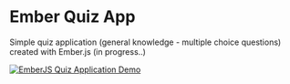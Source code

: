 # Ember Quiz App

Simple quiz application (general knowledge - multiple choice questions) created with Ember.js (in progress..)  

[![EmberJS Quiz Application Demo](http://img.youtube.com/vi/pgdV7NWU88g/0.jpg)](https://www.youtube.com/watch?v=pgdV7NWU88g)
